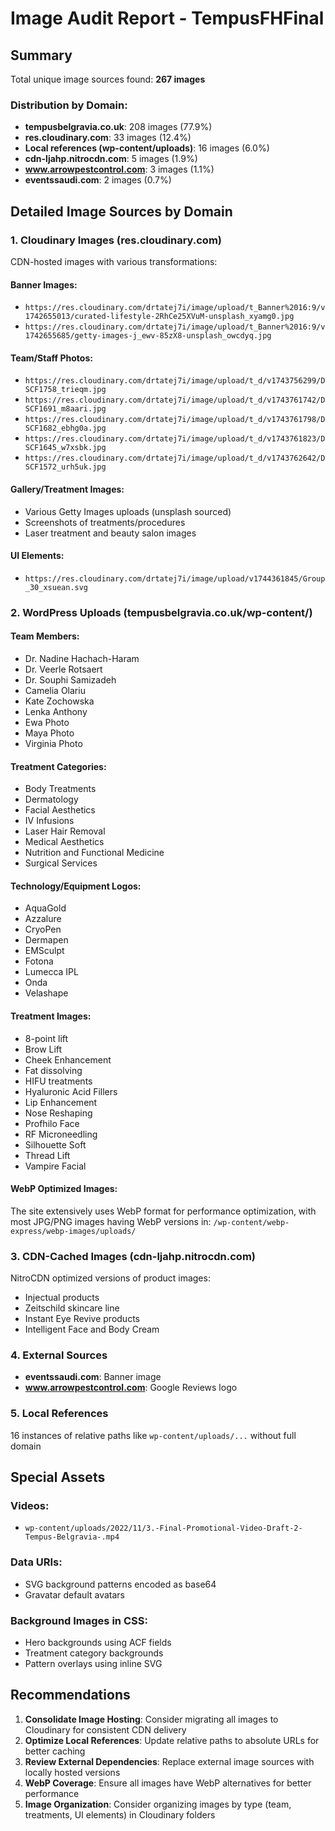 # Image Audit Report - TempusFHFinal

## Summary

Total unique image sources found: **267 images**

### Distribution by Domain:
- **tempusbelgravia.co.uk**: 208 images (77.9%)
- **res.cloudinary.com**: 33 images (12.4%)
- **Local references (wp-content/uploads)**: 16 images (6.0%)
- **cdn-ljahp.nitrocdn.com**: 5 images (1.9%)
- **www.arrowpestcontrol.com**: 3 images (1.1%)
- **eventssaudi.com**: 2 images (0.7%)

## Detailed Image Sources by Domain

### 1. Cloudinary Images (res.cloudinary.com)
CDN-hosted images with various transformations:

#### Banner Images:
- `https://res.cloudinary.com/drtatej7i/image/upload/t_Banner%2016:9/v1742655013/curated-lifestyle-2RhCe25XVuM-unsplash_xyamg0.jpg`
- `https://res.cloudinary.com/drtatej7i/image/upload/t_Banner%2016:9/v1742655685/getty-images-j_ewv-85zX8-unsplash_owcdyq.jpg`

#### Team/Staff Photos:
- `https://res.cloudinary.com/drtatej7i/image/upload/t_d/v1743756299/DSCF1758_trieqm.jpg`
- `https://res.cloudinary.com/drtatej7i/image/upload/t_d/v1743761742/DSCF1691_m8aari.jpg`
- `https://res.cloudinary.com/drtatej7i/image/upload/t_d/v1743761798/DSCF1682_ebhg0a.jpg`
- `https://res.cloudinary.com/drtatej7i/image/upload/t_d/v1743761823/DSCF1645_w7xsbk.jpg`
- `https://res.cloudinary.com/drtatej7i/image/upload/t_d/v1743762642/DSCF1572_urh5uk.jpg`

#### Gallery/Treatment Images:
- Various Getty Images uploads (unsplash sourced)
- Screenshots of treatments/procedures
- Laser treatment and beauty salon images

#### UI Elements:
- `https://res.cloudinary.com/drtatej7i/image/upload/v1744361845/Group_30_xsuean.svg`

### 2. WordPress Uploads (tempusbelgravia.co.uk/wp-content/)

#### Team Members:
- Dr. Nadine Hachach-Haram
- Dr. Veerle Rotsaert
- Dr. Souphi Samizadeh
- Camelia Olariu
- Kate Zochowska
- Lenka Anthony
- Ewa Photo
- Maya Photo
- Virginia Photo

#### Treatment Categories:
- Body Treatments
- Dermatology
- Facial Aesthetics
- IV Infusions
- Laser Hair Removal
- Medical Aesthetics
- Nutrition and Functional Medicine
- Surgical Services

#### Technology/Equipment Logos:
- AquaGold
- Azzalure
- CryoPen
- Dermapen
- EMSculpt
- Fotona
- Lumecca IPL
- Onda
- Velashape

#### Treatment Images:
- 8-point lift
- Brow Lift
- Cheek Enhancement
- Fat dissolving
- HIFU treatments
- Hyaluronic Acid Fillers
- Lip Enhancement
- Nose Reshaping
- Profhilo Face
- RF Microneedling
- Silhouette Soft
- Thread Lift
- Vampire Facial

#### WebP Optimized Images:
The site extensively uses WebP format for performance optimization, with most JPG/PNG images having WebP versions in:
`/wp-content/webp-express/webp-images/uploads/`

### 3. CDN-Cached Images (cdn-ljahp.nitrocdn.com)
NitroCDN optimized versions of product images:
- Injectual products
- Zeitschild skincare line
- Instant Eye Revive products
- Intelligent Face and Body Cream

### 4. External Sources
- **eventssaudi.com**: Banner image
- **www.arrowpestcontrol.com**: Google Reviews logo

### 5. Local References
16 instances of relative paths like `wp-content/uploads/...` without full domain

## Special Assets

### Videos:
- `wp-content/uploads/2022/11/3.-Final-Promotional-Video-Draft-2-Tempus-Belgravia-.mp4`

### Data URIs:
- SVG background patterns encoded as base64
- Gravatar default avatars

### Background Images in CSS:
- Hero backgrounds using ACF fields
- Treatment category backgrounds
- Pattern overlays using inline SVG

## Recommendations

1. **Consolidate Image Hosting**: Consider migrating all images to Cloudinary for consistent CDN delivery
2. **Optimize Local References**: Update relative paths to absolute URLs for better caching
3. **Review External Dependencies**: Replace external image sources with locally hosted versions
4. **WebP Coverage**: Ensure all images have WebP alternatives for better performance
5. **Image Organization**: Consider organizing images by type (team, treatments, UI elements) in Cloudinary folders